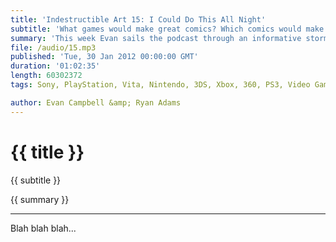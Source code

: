 ```yaml
---
title: 'Indestructible Art 15: I Could Do This All Night'
subtitle: 'What games would make great comics? Which comics would make great games?  Two tales from the mysterious long box, spotlight on Raphael Albuquerque, and a fan question!'
summary: 'This week Evan sails the podcast through an informative storm of game news, Ryan spotlights the artistic stylings of Raphael Albuquerque, and the duo discuss which of their favorite games would make radical comics and which comics would make awesome games! Stick around for a double feature of the mysterious long box and a fan question about alternate timelines.'
file: /audio/15.mp3
published: 'Tue, 30 Jan 2012 00:00:00 GMT'
duration: '01:02:35'
length: 60302372
tags: Sony, PlayStation, Vita, Nintendo, 3DS, Xbox, 360, PS3, Video Games, Comics, games, Indestructible Art, Capcom, Valve, Marvel, DC, Raphael, Albuquerque, Y the Last Man, American Vampire, Kirby, Metroid, Uncharted

author: Evan Campbell &amp; Ryan Adams
---
```


# {{ title }}

{{ subtitle }}

{{ summary }}

- - -

Blah blah blah...
